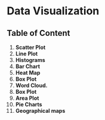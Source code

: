 # Data Visualization

## Table of Content<br>
1. <b>Scatter Plot</b>
2. <b>Line Plot</b>
3. <b>Histograms</b>
4. <b>Bar Chart</b>
5. <b>Heat Map</b>
6. <b>Box Plot</b>
7. <b>Word Cloud.</b>
8. <b>Box Plot</b>
9. <b>Area Plot</b>
10. <b>Pie Charts</b>
11. <b>Geographical maps </b> <br><br>
